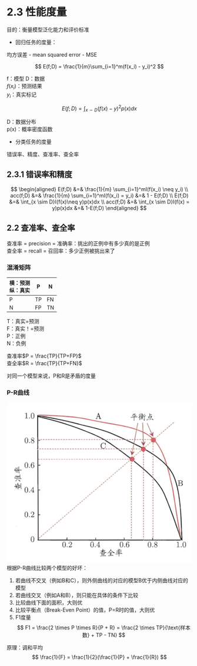 # 2.3 性能度量

目的：衡量模型泛化能力和评价标准

- 回归任务的度量：  

均方误差 - mean squared error - MSE  

$$
E(f;D) = \frac{1}{m}\sum_{i=1}^m(f(x_i) - y_i)^2
$$

f：模型
D：数据  
$f(x_i)$：预测结果  
$y_i$：真实标记  

$$
E(f;D) = \int_{x \sim D}(f(x)-y)^2p(x)dx
$$

D：数据分布  
p(x)：概率密度函数  

- 分类任务的度量

错误率、精度、查准率、查全率

## 2.3.1 错误率和精度

$$
\begin{aligned}
E(f;D) &=& \frac{1}{m} \sum_{i=1}^mI(f(x_i) \neq y_i)   \\
acc(f;D) &=& \frac{1}{m} \sum_{i=1}^mI(f(x_i) = y_i) &=& 1 - E(f;D)   \\
E(f;D) &=& \int_{x \sim D}I(f(x)\neq y)p(x)dx  \\
acc(f;D) &=& \int_{x \sim D}I(f(x) = y)p(x)dx  &=& 1-E(f;D)
\end{aligned}
$$

## 2.2 查准率、查全率

查准率 = precision = 准确率：挑出的正例中有多少真的是正例  
查全率 = recall = 召回率：多少正例被挑出来了  

### 混淆矩阵

| 横：预测<br>纵：真实|P|N|
|---|---|---|
|P|TP|FN|
|N|FP|TN|

T：真实=预测  
F：真实！=预测  
P：正例  
N：负例

查准率$P = \frac{TP}{TP+FP}$  
查全率$R = \frac{TP}{TP+FN}$  

对同一个模型来说，P和R是矛盾的度量  

### P-R曲线

![](/assets/Chapter2/1.png)  
根据P-R曲线比较两个模型的好坏：  
1. 若曲线不交叉（例如B和C），则外侧曲线的对应的模型B优于内侧曲线对应的模型  
2. 若曲线交叉（例如A和B），则只能在具体的条件下比较  
3. 比较曲线下面的面积，大则优  
4. 比较平衡点（Break-Even Point）的值，P=R时的值，大则优  
5. F1度量  
$$
F1 = \frac{2 \times P \times R}{P + R} = \frac{2 \times TP}{\text{样本数} + TP - TN}
$$

原理：调和平均  
$$
\frac{1}{F} = \frac{1}{2}(\frac{1}{P} + \frac{1}{R})
$$
